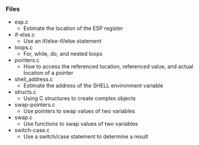 ### Files
- esp.c
	- Estimate the location of the ESP register
- if-else.c
	- Use an if/else-if/else statement
- loops.c
	- For, while, do, and nested loops
- pointers.c
	- How to access the referenced location, referenced value, and actual location of a pointer
- shell_address.c
	- Estimate the address of the SHELL environment variable
- structs.c
	- Using C structures to create complex objects
- swap-pointers.c
	- Use pointers to swap values of two variables
- swap.c
	- Use functions to swap values of two variables
- switch-case.c
	- Use a switch/case statement to determine a result
